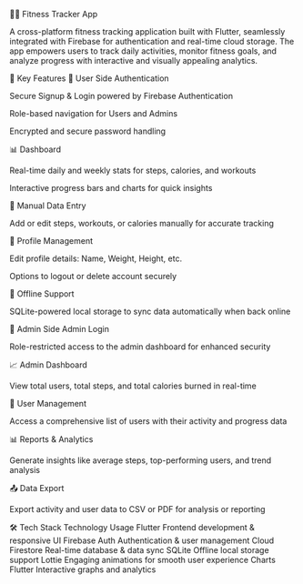 🏃‍♂️ Fitness Tracker App

A cross-platform fitness tracking application built with Flutter, seamlessly integrated with Firebase for authentication and real-time cloud storage. The app empowers users to track daily activities, monitor fitness goals, and analyze progress with interactive and visually appealing analytics.

🚀 Key Features
👤 User Side
Authentication

Secure Signup & Login powered by Firebase Authentication

Role-based navigation for Users and Admins

Encrypted and secure password handling

📊 Dashboard

Real-time daily and weekly stats for steps, calories, and workouts

Interactive progress bars and charts for quick insights

📝 Manual Data Entry

Add or edit steps, workouts, or calories manually for accurate tracking

🧾 Profile Management

Edit profile details: Name, Weight, Height, etc.

Options to logout or delete account securely

📱 Offline Support

SQLite-powered local storage to sync data automatically when back online

🔐 Admin Side
Admin Login

Role-restricted access to the admin dashboard for enhanced security

📈 Admin Dashboard

View total users, total steps, and total calories burned in real-time

👥 User Management

Access a comprehensive list of users with their activity and progress data

📊 Reports & Analytics

Generate insights like average steps, top-performing users, and trend analysis

📤 Data Export

Export activity and user data to CSV or PDF for analysis or reporting

🛠 Tech Stack
Technology	Usage
Flutter	Frontend development & responsive UI
Firebase Auth	Authentication & user management
Cloud Firestore	Real-time database & data sync
SQLite	Offline local storage support
Lottie	Engaging animations for smooth user experience
Charts Flutter	Interactive graphs and analytics
